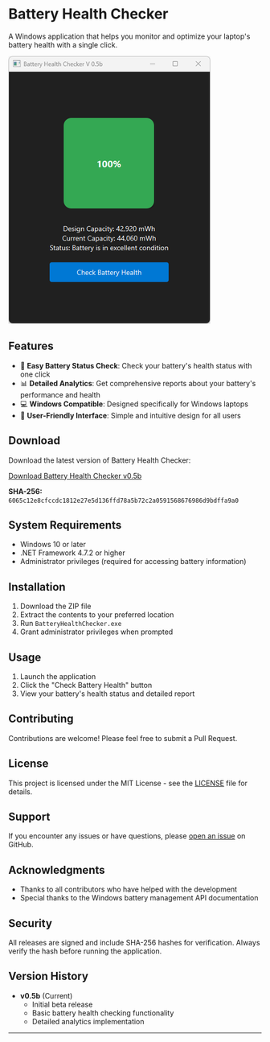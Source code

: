 # Battery Health Checker

A Windows application that helps you monitor and optimize your laptop's battery health with a single click.

![Battery Health Checker Screenshot](./Screenshot.png)

## Features

-   🔋 **Easy Battery Status Check**: Check your battery's health status with one click
-   📊 **Detailed Analytics**: Get comprehensive reports about your battery's performance and health
-   💻 **Windows Compatible**: Designed specifically for Windows laptops
-   🎯 **User-Friendly Interface**: Simple and intuitive design for all users

## Download

Download the latest version of Battery Health Checker:

[Download Battery Health Checker v0.5b](./Battery-Health-Checker%20V%200.5b.zip)

**SHA-256:** `6065c12e8cfccdc1812e27e5d136ffd78a5b72c2a0591568676986d9bdffa9a0`

## System Requirements

-   Windows 10 or later
-   .NET Framework 4.7.2 or higher
-   Administrator privileges (required for accessing battery information)

## Installation

1. Download the ZIP file
2. Extract the contents to your preferred location
3. Run `BatteryHealthChecker.exe`
4. Grant administrator privileges when prompted

## Usage

1. Launch the application
2. Click the "Check Battery Health" button
3. View your battery's health status and detailed report

## Contributing

Contributions are welcome! Please feel free to submit a Pull Request.

## License

This project is licensed under the MIT License - see the [LICENSE](LICENSE) file for details.

## Support

If you encounter any issues or have questions, please [open an issue](../../issues) on GitHub.

## Acknowledgments

-   Thanks to all contributors who have helped with the development
-   Special thanks to the Windows battery management API documentation

## Security

All releases are signed and include SHA-256 hashes for verification. Always verify the hash before running the application.

## Version History

-   **v0.5b** (Current)
    -   Initial beta release
    -   Basic battery health checking functionality
    -   Detailed analytics implementation

---

<!-- Made with ❤️ by [Your Name/Organization] -->
